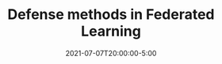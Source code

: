 ---
type: lecture
date: 2021-07-07T20:00:00-5:00
title: Defense methods in Federated Learning 
thumbnail: 
presenter: Xiaobing Chen
---